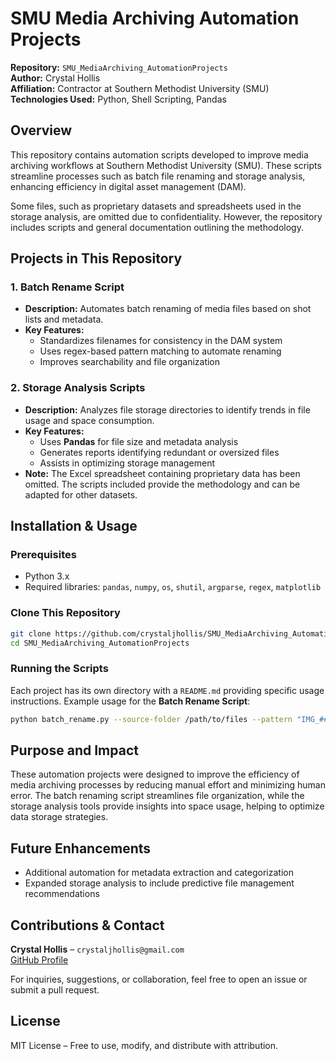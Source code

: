 # **SMU Media Archiving Automation Projects**  

**Repository:** `SMU_MediaArchiving_AutomationProjects`  
**Author:** Crystal Hollis  
**Affiliation:** Contractor at Southern Methodist University (SMU)  
**Technologies Used:** Python, Shell Scripting, Pandas  

## **Overview**  
This repository contains automation scripts developed to improve media archiving workflows at Southern Methodist University (SMU). These scripts streamline processes such as batch file renaming and storage analysis, enhancing efficiency in digital asset management (DAM).  

Some files, such as proprietary datasets and spreadsheets used in the storage analysis, are omitted due to confidentiality. However, the repository includes scripts and general documentation outlining the methodology.  

## **Projects in This Repository**  

### **1. Batch Rename Script**  
- **Description:** Automates batch renaming of media files based on shot lists and metadata.  
- **Key Features:**  
  - Standardizes filenames for consistency in the DAM system  
  - Uses regex-based pattern matching to automate renaming  
  - Improves searchability and file organization  

### **2. Storage Analysis Scripts**  
- **Description:** Analyzes file storage directories to identify trends in file usage and space consumption.  
- **Key Features:**  
  - Uses **Pandas** for file size and metadata analysis  
  - Generates reports identifying redundant or oversized files  
  - Assists in optimizing storage management  
- **Note:** The Excel spreadsheet containing proprietary data has been omitted. The scripts included provide the methodology and can be adapted for other datasets.  

## **Installation & Usage**  

### **Prerequisites**  
- Python 3.x  
- Required libraries: `pandas`, `numpy`, `os`, `shutil`, `argparse`, `regex`, `matplotlib`  

### **Clone This Repository**  
```bash
git clone https://github.com/crystaljhollis/SMU_MediaArchiving_AutomationProjects.git
cd SMU_MediaArchiving_AutomationProjects
```

### **Running the Scripts**  
Each project has its own directory with a `README.md` providing specific usage instructions. Example usage for the **Batch Rename Script**:  

```bash
python batch_rename.py --source-folder /path/to/files --pattern "IMG_####"
```

## **Purpose and Impact**  
These automation projects were designed to improve the efficiency of media archiving processes by reducing manual effort and minimizing human error. The batch renaming script streamlines file organization, while the storage analysis tools provide insights into space usage, helping to optimize data storage strategies.  

## **Future Enhancements**  
- Additional automation for metadata extraction and categorization  
- Expanded storage analysis to include predictive file management recommendations  

## **Contributions & Contact**  
**Crystal Hollis** – `crystaljhollis@gmail.com`  
[GitHub Profile](https://github.com/crystaljhollis)  

For inquiries, suggestions, or collaboration, feel free to open an issue or submit a pull request.  

## **License**  
MIT License – Free to use, modify, and distribute with attribution.  

